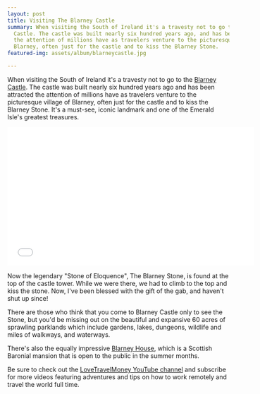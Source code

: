 ```yaml
---
layout: post
title: Visiting The Blarney Castle
summary: When visiting the South of Ireland it's a travesty not to go to the Blarney
  Castle. The castle was built nearly six hundred years ago, and has been attracted
  the attention of millions have as travelers venture to the picturesque village of
  Blarney, often just for the castle and to kiss the Blarney Stone.
featured-img: assets/album/blarneycastle.jpg

---
```

When visiting the South of Ireland it's a travesty not to go to the [Blarney Castle](https://www.blarneycastle.ie/). The castle was built nearly six hundred years ago and has been attracted the attention of millions have as travelers venture to the picturesque village of Blarney, often just for the castle and to kiss the Blarney Stone. It's a must-see, iconic landmark and one of the Emerald Isle's greatest treasures.

<iframe width="560" height="315" src="[https://www.youtube.com/embed/oc-8ylq2dsY](https://www.youtube.com/embed/oc-8ylq2dsY "https://www.youtube.com/embed/oc-8ylq2dsY")" frameborder="0" allow="accelerometer; autoplay; encrypted-media; gyroscope; picture-in-picture" allowfullscreen></iframe>

Now the legendary "Stone of Eloquence", The Blarney Stone, is found at the top of the castle tower. While we were there, we had to climb to the top and kiss the stone. Now, I've been blessed with the gift of the gab, and haven't shut up since!

There are those who think that you come to Blarney Castle only to see the Stone, but you'd be missing out on the beautiful and expansive 60 acres of sprawling parklands which include gardens, lakes, dungeons, wildlife and miles of walkways, and waterways.

There's also the equally impressive [Blarney House](), which is a Scottish Baronial mansion that is open to the public in the summer months.

Be sure to check out the [LoveTravelMoney YouTube channel]() and subscribe for more videos featuring adventures and tips on how to work remotely and travel the world full time.
